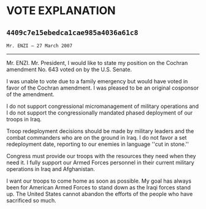 # VOTE EXPLANATION
## `4409c7e15ebedca1cae985a4036a61c8`
`Mr. ENZI — 27 March 2007`

---

 Mr. ENZI. Mr. President, I would like to state my position on 
the Cochran amendment No. 643 voted on by the U.S. Senate.

I was unable to vote due to a family emergency but would have voted 
in favor of the Cochran amendment. I was pleased to be an original 
cosponsor of the amendment.

I do not support congressional micromanagement of military operations 
and I do not support the congressionally mandated phased deployment of 
our troops in Iraq.

Troop redeployment decisions should be made by military leaders and 
the combat commanders who are on the ground in Iraq. I do not favor a 
set redeployment date, reporting to our enemies in language ''cut in 
stone.''

Congress must provide our troops with the resources they need when 
they need it. I fully support our Armed Forces personnel in their 
current military operations in Iraq and Afghanistan.

I want our troops to come home as soon as possible. My goal has 
always been for American Armed Forces to stand down as the Iraqi forces 
stand up. The United States cannot abandon the efforts of the people 
who have sacrificed so much.

